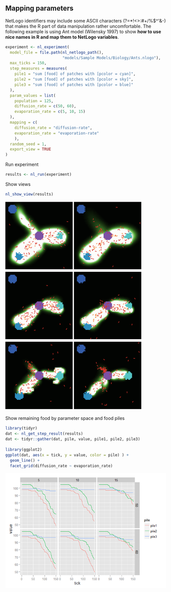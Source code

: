 






## Mapping parameters
NetLogo identifiers may include some ASCII characters (?=*!<>:#+/%$^'&-)
that makes the R part of data manipulation rather uncomfortable. 
The following example is using Ant model (Wilensky 1997) to show 
**how to use nice names in R and map them to NetLogo variables**.


```r
experiment <- nl_experiment(
  model_file = file.path(nl_netlogo_path(), 
                         "models/Sample Models/Biology/Ants.nlogo"), 
  max_ticks = 150,
  step_measures = measures(
    pile1 = "sum [food] of patches with [pcolor = cyan]",  
    pile2 = "sum [food] of patches with [pcolor = sky]",  
    pile3 = "sum [food] of patches with [pcolor = blue]"  
  ),
  param_values = list(
    population = 125,
    diffusion_rate = c(50, 60),
    evaporation_rate = c(5, 10, 15)
  ),
  mapping = c(
    diffusion_rate = "diffusion-rate",
    evaporation_rate = "evaporation-rate"
    ),
  random_seed = 1,
  export_view = TRUE
)
```

Run experiment

```r
results <- nl_run(experiment)
```

Show views

```r
nl_show_view(results)
```

![](img/README-p5ShowViews-1.png) ![](img/README-p5ShowViews-2.png) ![](img/README-p5ShowViews-3.png) ![](img/README-p5ShowViews-4.png) ![](img/README-p5ShowViews-5.png) ![](img/README-p5ShowViews-6.png) 

Show remaining food by parameter space and food piles

```r
library(tidyr)
dat <- nl_get_step_result(results)
dat <- tidyr::gather(dat, pile, value, pile1, pile2, pile3)

library(ggplot2)
ggplot(dat, aes(x = tick, y = value, color = pile) ) +
  geom_line() +
  facet_grid(diffusion_rate ~ evaporation_rate)
```

![](img/README-p5plot-1.png) 

